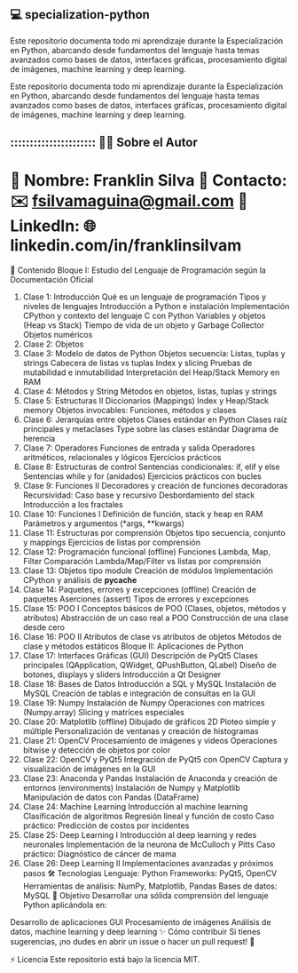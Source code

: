 💻 specialization-python
----------------------------------------------------------------------------------------------------------------------------------------------------------------------------
Este repositorio documenta todo mi aprendizaje durante la Especialización en Python, abarcando desde fundamentos del lenguaje hasta temas avanzados como bases de datos, interfaces gráficas, procesamiento digital de imágenes, machine learning y deep learning.

Este repositorio documenta todo mi aprendizaje durante la Especialización en Python, abarcando desde fundamentos del lenguaje hasta temas avanzados como bases de datos, interfaces gráficas, procesamiento digital de imágenes, machine learning y deep learning.

::::::::::::::::::::::
👨‍💻 Sobre el Autor
----------------------------------------------------------------------------------------------------------------------------------------------------------------------------------
👤 Nombre: Franklin Silva
📧 Contacto: ✉️ fsilvamaguina@gmail.com 
🔗 LinkedIn: 🌐 linkedin.com/in/franklinsilvam
===================================================================================================================================================================================
🔖 Contenido
Bloque I: Estudio del Lenguaje de Programación según la Documentación Oficial
 1. Clase 1: Introducción
    Qué es un lenguaje de programación
    Tipos y niveles de lenguajes
    Introducción a Python e instalación
    Implementación CPython y contexto del lenguaje C con Python
    Variables y objetos (Heap vs Stack)
    Tiempo de vida de un objeto y Garbage Collector
    Objetos numéricos
 2. Clase 2: Objetos
 3. Clase 3: Modelo de datos de Python
    Objetos secuencia: Listas, tuplas y strings
    Cabecera de listas vs tuplas
    Index y slicing
    Pruebas de mutabilidad e inmutabilidad
    Interpretación del Heap/Stack Memory en RAM
 4. Clase 4: Métodos y String
    Métodos en objetos, listas, tuplas y strings
 5. Clase 5: Estructuras II
    Diccionarios (Mappings)
    Index y Heap/Stack memory
    Objetos invocables: Funciones, métodos y clases
 6. Clase 6: Jerarquías entre objetos
    Clases estándar en Python
    Clases raíz principales y metaclases
    Type sobre las clases estándar
    Diagrama de herencia
 7. Clase 7: Operadores
    Funciones de entrada y salida
    Operadores aritméticos, relacionales y lógicos
    Ejercicios prácticos
 8. Clase 8: Estructuras de control
    Sentencias condicionales: if, elif y else
    Sentencias while y for (anidados)
    Ejercicios prácticos con bucles
 9. Clase 9: Funciones II
    Decoradores y creación de funciones decoradoras
    Recursividad: Caso base y recursivo
    Desbordamiento del stack
    Introducción a los fractales
 10. Clase 10: Funciones I
    Definición de función, stack y heap en RAM
    Parámetros y argumentos (*args, **kwargs)
 11. Clase 11: Estructuras por comprensión
    Objetos tipo secuencia, conjunto y mappings
    Ejercicios de listas por comprensión
 12. Clase 12: Programación funcional (offline)
    Funciones Lambda, Map, Filter
    Comparación Lambda/Map/Filter vs listas por comprensión
 13. Clase 13: Objetos tipo module
    Creación de módulos
    Implementación CPython y análisis de __pycache__
 14. Clase 14: Paquetes, errores y excepciones (offline)
    Creación de paquetes
    Aserciones (assert)
    Tipos de errores y excepciones
 15. Clase 15: POO I
    Conceptos básicos de POO (Clases, objetos, métodos y atributos)
    Abstracción de un caso real a POO
    Construcción de una clase desde cero
 16. Clase 16: POO II
    Atributos de clase vs atributos de objetos
    Métodos de clase y métodos estáticos
Bloque II: Aplicaciones de Python
 17. Clase 17: Interfaces Gráficas (GUI)
    Descripción de PyQt5
    Clases principales (QApplication, QWidget, QPushButton, QLabel)
    Diseño de botones, displays y sliders
    Introducción a Qt Designer
 18. Clase 18: Bases de Datos
    Introducción a SQL y MySQL
    Instalación de MySQL
    Creación de tablas e integración de consultas en la GUI
 19. Clase 19: Numpy
    Instalación de Numpy
    Operaciones con matrices (Numpy.array)
    Slicing y matrices especiales
 20. Clase 20: Matplotlib (offline)
    Dibujado de gráficos 2D
    Ploteo simple y múltiple
    Personalización de ventanas y creación de histogramas
 21. Clase 21: OpenCV
    Procesamiento de imágenes y videos
    Operaciones bitwise y detección de objetos por color
 22. Clase 22: OpenCV y PyQt5
    Integración de PyQt5 con OpenCV
    Captura y visualización de imágenes en la GUI
 23. Clase 23: Anaconda y Pandas
    Instalación de Anaconda y creación de entornos (environments)
    Instalación de Numpy y Matplotlib
    Manipulación de datos con Pandas (DataFrame)
 24. Clase 24: Machine Learning
    Introducción al machine learning
    Clasificación de algoritmos
    Regresión lineal y función de costo
    Caso práctico: Predicción de costos por incidentes
 25. Clase 25: Deep Learning I
    Introducción al deep learning y redes neuronales
    Implementación de la neurona de McCulloch y Pitts
    Caso práctico: Diagnóstico de cáncer de mama
 26. Clase 26: Deep Learning II
    Implementaciones avanzadas y próximos pasos
🛠️ Tecnologías
  Lenguaje: Python
  Frameworks: PyQt5, OpenCV
  Herramientas de análisis: NumPy, Matplotlib, Pandas
  Bases de datos: MySQL
🌟 Objetivo
  Desarrollar una sólida comprensión del lenguaje Python aplicándola en:
  
  Desarrollo de aplicaciones GUI
  Procesamiento de imágenes
  Análisis de datos, machine learning y deep learning
✨ Cómo contribuir
  Si tienes sugerencias, ¡no dudes en abrir un issue o hacer un pull request! 🤝

⚡ Licencia
  Este repositorio está bajo la licencia MIT.
